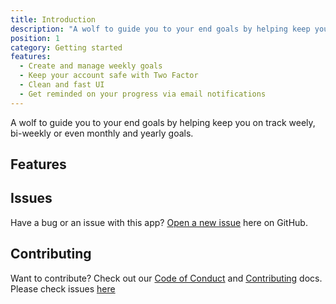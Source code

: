 ```yaml
---
title: Introduction
description: "A wolf to guide you to your end goals by helping keep you on track weely, bi-weekly or even monthly and yearly goals."
position: 1
category: Getting started
features:
  - Create and manage weekly goals
  - Keep your account safe with Two Factor
  - Clean and fast UI
  - Get reminded on your progress via email notifications
---
```


A wolf to guide you to your end goals by helping keep you on track weely, bi-weekly or even monthly and yearly goals.

## Features

<list :items="features"></list>

## Issues

Have a bug or an issue with this app? [Open a new issue](https://github.com/MrDemonWolf/wolfpal/issues) here on GitHub.

## Contributing

Want to contribute? Check out our [Code of Conduct]() and [Contributing]() docs. Please check issues [here](https://github.com/MrDemonWolf/wolfpal/issues)

<!-- ## Videos

Demonstration of using `$content` and `<nuxt-content>` to display Markdown pages:

<video poster="https://res.cloudinary.com/nuxt/video/upload/v1588091670/nuxt-content_wxnjje.jpg" loop playsinline controls>
  <source src="https://res.cloudinary.com/nuxt/video/upload/q_auto/v1588091670/nuxt-content_wxnjje.webm" type="video/webm" />
  <source src="https://res.cloudinary.com/nuxt/video/upload/q_auto/v1588091670/nuxt-content_wxnjje.mp4" type="video/mp4" />
  <source src="https://res.cloudinary.com/nuxt/video/upload/q_auto/v1588091670/nuxt-content_wxnjje.ogv" type="video/ogg" />
</video>

Using `$content()` on a directory to list, filter and search content:

<video poster="https://res.cloudinary.com/nuxt/video/upload/v1588095794/nuxt-content-movies_c0cq9p.jpg" loop playsinline controls>
  <source src="https://res.cloudinary.com/nuxt/video/upload/q_auto/v1588095794/nuxt-content-movies_c0cq9p.webm" type="video/webm" />
  <source src="https://res.cloudinary.com/nuxt/video/upload/q_auto/v1588095794/nuxt-content-movies_c0cq9p.mp4" type="video/mp4" />
  <source src="https://res.cloudinary.com/nuxt/video/upload/q_auto/v1588095794/nuxt-content-movies_c0cq9p.ogv" type="video/ogg" />
</video> -->
